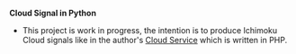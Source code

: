 **Cloud Signal in Python**
- This project is work in progress, the intention is to produce Ichimoku Cloud signals like in the author's [Cloud Service](https://github.com/harryguiacorn/cloudservice) which is written in PHP.
